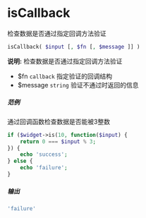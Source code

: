 isCallback
==========
检查数据是否通过指定回调方法验证

```php
isCallback( $input [, $fn [, $message ]] )
```
**说明:** 检查数据是否通过指定回调方法验证
* $fn `callback` 指定验证的回调结构
* $message `string` 验证不通过时返回的信息

##### 范例
通过回调函数检查数据是否能被3整数
```php
if ($widget->is(10, function($input) {
    return 0 === $input % 3;
}) {
    echo 'success';
} else {
    echo 'failure';
}
```

##### 输出
```php
'failure'
```
